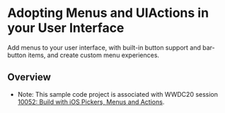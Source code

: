 # Adopting Menus and UIActions in your User Interface

Add menus to your user interface, with built-in button support and bar-button items, and create custom menu experiences.

## Overview

- Note: This sample code project is associated with WWDC20 session [10052: Build with iOS Pickers, Menus and Actions](https://developer.apple.com/wwdc20/10052/).